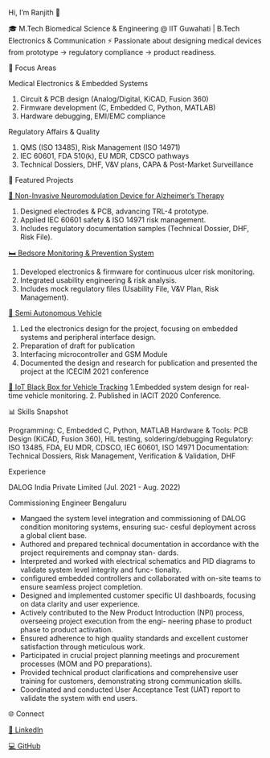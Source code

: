 Hi, I’m Ranjith 👋

🎓 M.Tech Biomedical Science & Engineering @ IIT Guwahati | B.Tech Electronics & Communication
⚡ Passionate about designing medical devices from prototype → regulatory compliance → product readiness.

🔬 Focus Areas

Medical Electronics & Embedded Systems
  1. Circuit & PCB design (Analog/Digital, KiCAD, Fusion 360)
  2. Firmware development (C, Embedded C, Python, MATLAB)
  3. Hardware debugging, EMI/EMC compliance

Regulatory Affairs & Quality
  1. QMS (ISO 13485), Risk Management (ISO 14971)
  2. IEC 60601, FDA 510(k), EU MDR, CDSCO pathways
  3. Technical Dossiers, DHF, V&V plans, CAPA & Post-Market Surveillance


📂 Featured Projects

[🧠 Non-Invasive Neuromodulation Device for Alzheimer’s Therapy](https://github.com/ranji0599/Master-Thesis)
  1. Designed electrodes & PCB, advancing TRL-4 prototype.
  2. Applied IEC 60601 safety & ISO 14971 risk management.
  3. Includes regulatory documentation samples (Technical Dossier, DHF, Risk File).

[🛏 Bedsore Monitoring & Prevention System](https://github.com/ranji0599/Bed-Sores-Monitoring-Prevention)
  1. Developed electronics & firmware for continuous ulcer risk monitoring.
  2. Integrated usability engineering & risk analysis.
  3. Includes mock regulatory files (Usability File, V&V Plan, Risk Management).

[🚗 Semi Autonomous Vehicle](https://github.com/ranji0599/B.Tech-Minor-and-Major-Projects-Publication)
  1. Led the electronics design for the project, focusing on embedded systems and peripheral interface design.
  2. Preparation of draft for publication
  3. Interfacing microcontroller and GSM Module
  4. Documented the design and research for publication and presented the project at the ICECIM 2021 conference

[🚗 IoT Black Box for Vehicle Tracking](https://github.com/ranji0599/B.Tech-Minor-and-Major-Projects-Publication)
  1.Embedded system design for real-time vehicle monitoring.
  2. Published in IACIT 2020 Conference.

📊 Skills Snapshot

Programming: C, Embedded C, Python, MATLAB
Hardware & Tools: PCB Design (KiCAD, Fusion 360), HIL testing, soldering/debugging
Regulatory: ISO 13485, FDA, EU MDR, CDSCO, IEC 60601, ISO 14971
Documentation: Technical Dossiers, Risk Management, Verification & Validation, DHF

Experience

DALOG India Private Limited (Jul. 2021 - Aug. 2022)

Commissioning Engineer Bengaluru
  - Mangaed the system level integration and commissioning of DALOG condition monitoring systems, ensuring suc-
cesful deployment across a global client base.
  - Authored and prepared technical documentation in accordance with the project requirements and compnay stan-
dards.
  - Interpreted and worked with electrical schematics and PID diagrams to validate system level integrity and func-
tionaity.
  - configured embedded controllers and collaborated with on-site teams to ensure seamless project completion.
  - Designed and implemented customer specific UI dashboards, focusing on data clarity and user experience.
  - Actively contributed to the New Product Introduction (NPI) process, overseeing project execution from the engi-
neering phase to product phase to product activation.
  -  Ensured adherence to high quality standards and excellent customer satisfaction through meticulous work.
  -  Participated in crucial project planning meetings and procurement processes (MOM and PO preparations).
  -  Provided technical product clarifications and comprehensive user training for customers, demonstrating strong
communication skills.
  - Coordinated and conducted User Acceptance Test (UAT) report to validate the system with end users.


🌐 Connect

[🔗 LinkedIn](https://www.linkedin.com/in/k-s-ranjith-kumar-936b1a200/)


[💻 GitHub](https://github.com/ranji0599)
